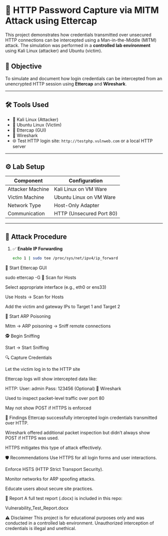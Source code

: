# 🔐 HTTP Password Capture via MITM Attack using Ettercap

This project demonstrates how credentials transmitted over unsecured HTTP connections can be intercepted using a Man-in-the-Middle (MITM) attack. The simulation was performed in a **controlled lab environment** using Kali Linux (attacker) and Ubuntu (victim).

## 📌 Objective

To simulate and document how login credentials can be intercepted from an unencrypted HTTP session using **Ettercap** and **Wireshark**.

---

## 🛠 Tools Used

- 🐍 Kali Linux (Attacker)
- 🐧 Ubuntu Linux (Victim)
- 🐙 Ettercap (GUI)
- 🦈 Wireshark
- 🌐 Test HTTP login site: `http://testphp.vulnweb.com` or a local HTTP server

---

## ⚙️ Lab Setup

| Component         | Configuration               |
|------------------|-----------------------------|
| Attacker Machine | Kali Linux on VM Ware    |
| Victim Machine   | Ubuntu Linux on VM Ware   |
| Network Type     | Host-Only Adapter            |
| Communication    | HTTP (Unsecured Port 80)     |

---

## 🚀 Attack Procedure

1. ✅ **Enable IP Forwarding**
   ```bash
   echo 1 | sudo tee /proc/sys/net/ipv4/ip_forward
🧠 Start Ettercap GUI


sudo ettercap -G
🎯 Scan for Hosts

Select appropriate interface (e.g., eth0 or ens33)

Use Hosts → Scan for Hosts

Add the victim and gateway IPs to Target 1 and Target 2

🧅 Start ARP Poisoning

Mitm → ARP poisoning → Sniff remote connections

🕵️ Begin Sniffing

Start → Start Sniffing

🔍 Capture Credentials

Let the victim log in to the HTTP site

Ettercap logs will show intercepted data like:


HTTP: User: admin  Pass: 123456
(Optional) 📡 Wireshark

Used to inspect packet-level traffic over port 80

May not show POST if HTTPS is enforced

🧩 Findings
Ettercap successfully intercepted login credentials transmitted over HTTP.

Wireshark offered additional packet inspection but didn’t always show POST if HTTPS was used.

HTTPS mitigates this type of attack effectively.

🛡 Recommendations
Use HTTPS for all login forms and user interactions.

Enforce HSTS (HTTP Strict Transport Security).

Monitor networks for ARP spoofing attacks.

Educate users about secure site practices.

📄 Report
A full test report (.docx) is included in this repo:

Vulnerability_Test_Report.docx

⚠ Disclaimer
This project is for educational purposes only and was conducted in a controlled lab environment. Unauthorized interception of credentials is illegal and unethical.

